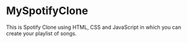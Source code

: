 # MySpotifyClone
This is Spotify Clone using HTML, CSS and JavaScript in which you can create your playlist of songs. 
